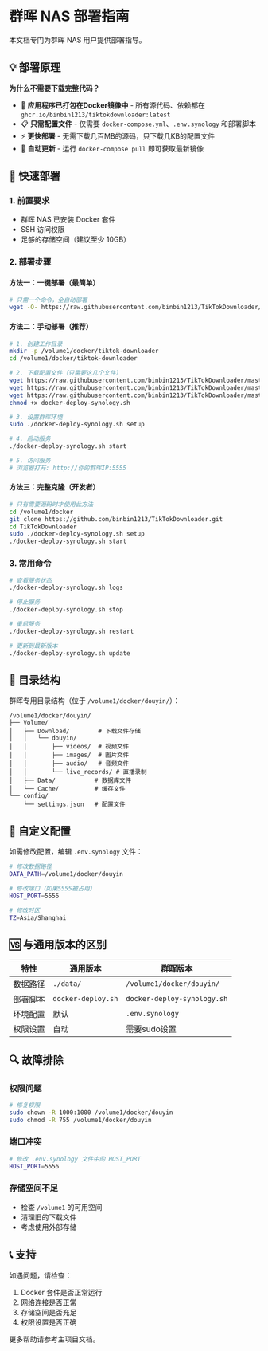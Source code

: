 # 群晖 NAS 部署指南

本文档专门为群晖 NAS 用户提供部署指导。

## 💡 部署原理

**为什么不需要下载完整代码？**

- 🐳 **应用程序已打包在Docker镜像中** - 所有源代码、依赖都在 `ghcr.io/binbin1213/tiktokdownloader:latest`
- 📋 **只需配置文件** - 仅需要 `docker-compose.yml`、`.env.synology` 和部署脚本
- ⚡ **更快部署** - 无需下载几百MB的源码，只下载几KB的配置文件
- 🔄 **自动更新** - 运行 `docker-compose pull` 即可获取最新镜像

## 🚀 快速部署

### 1. 前置要求
- 群晖 NAS 已安装 Docker 套件
- SSH 访问权限
- 足够的存储空间（建议至少 10GB）

### 2. 部署步骤

#### 方法一：一键部署（最简单）

```bash
# 只需一个命令，全自动部署
wget -O- https://raw.githubusercontent.com/binbin1213/TikTokDownloader/master/synology-quick-deploy.sh | bash
```

#### 方法二：手动部署（推荐）

```bash
# 1. 创建工作目录
mkdir -p /volume1/docker/tiktok-downloader
cd /volume1/docker/tiktok-downloader

# 2. 下载配置文件（只需要这几个文件）
wget https://raw.githubusercontent.com/binbin1213/TikTokDownloader/master/docker-compose.yml
wget https://raw.githubusercontent.com/binbin1213/TikTokDownloader/master/.env.synology
wget https://raw.githubusercontent.com/binbin1213/TikTokDownloader/master/docker-deploy-synology.sh
chmod +x docker-deploy-synology.sh

# 3. 设置群晖环境
sudo ./docker-deploy-synology.sh setup

# 4. 启动服务
./docker-deploy-synology.sh start

# 5. 访问服务
# 浏览器打开: http://你的群晖IP:5555
```

#### 方法三：完整克隆（开发者）

```bash
# 只有需要源码时才使用此方法
cd /volume1/docker
git clone https://github.com/binbin1213/TikTokDownloader.git
cd TikTokDownloader
sudo ./docker-deploy-synology.sh setup
./docker-deploy-synology.sh start
```

### 3. 常用命令

```bash
# 查看服务状态
./docker-deploy-synology.sh logs

# 停止服务
./docker-deploy-synology.sh stop

# 重启服务
./docker-deploy-synology.sh restart

# 更新到最新版本
./docker-deploy-synology.sh update
```

## 📁 目录结构

群晖专用目录结构（位于 `/volume1/docker/douyin/`）：

```
/volume1/docker/douyin/
├── Volume/
│   ├── Download/        # 下载文件存储
│   │   └── douyin/
│   │       ├── videos/  # 视频文件
│   │       ├── images/  # 图片文件
│   │       ├── audio/   # 音频文件
│   │       └── live_records/ # 直播录制
│   ├── Data/           # 数据库文件
│   └── Cache/          # 缓存文件
└── config/
    └── settings.json   # 配置文件
```

## 🔧 自定义配置

如需修改配置，编辑 `.env.synology` 文件：

```bash
# 修改数据路径
DATA_PATH=/volume1/docker/douyin

# 修改端口（如果5555被占用）
HOST_PORT=5556

# 修改时区
TZ=Asia/Shanghai
```

## 🆚 与通用版本的区别

| 特性 | 通用版本 | 群晖版本 |
|------|----------|----------|
| 数据路径 | `./data/` | `/volume1/docker/douyin/` |
| 部署脚本 | `docker-deploy.sh` | `docker-deploy-synology.sh` |
| 环境配置 | 默认 | `.env.synology` |
| 权限设置 | 自动 | 需要sudo设置 |

## 🔍 故障排除

### 权限问题
```bash
# 修复权限
sudo chown -R 1000:1000 /volume1/docker/douyin
sudo chmod -R 755 /volume1/docker/douyin
```

### 端口冲突
```bash
# 修改 .env.synology 文件中的 HOST_PORT
HOST_PORT=5556
```

### 存储空间不足
- 检查 `/volume1` 的可用空间
- 清理旧的下载文件
- 考虑使用外部存储

## 📞 支持

如遇问题，请检查：
1. Docker 套件是否正常运行
2. 网络连接是否正常
3. 存储空间是否充足
4. 权限设置是否正确

更多帮助请参考主项目文档。
